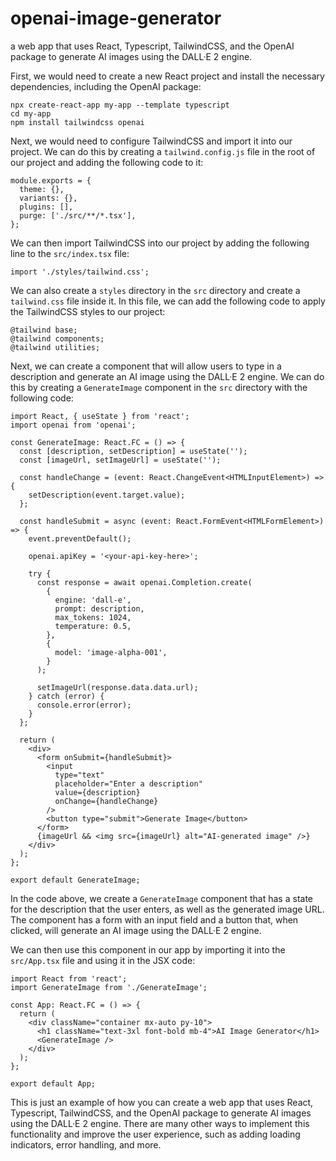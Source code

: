 # openai-image-generator
a web app that uses React, Typescript, TailwindCSS, and the OpenAI package to generate AI images using the DALL·E 2 engine.

First, we would need to create a new React project and install the necessary dependencies, including the OpenAI package:
```
npx create-react-app my-app --template typescript
cd my-app
npm install tailwindcss openai
```

Next, we would need to configure TailwindCSS and import it into our project. We can do this by creating a `tailwind.config.js` file in the root of our project and adding the following code to it:
```
module.exports = {
  theme: {},
  variants: {},
  plugins: [],
  purge: ['./src/**/*.tsx'],
};
```

We can then import TailwindCSS into our project by adding the following line to the `src/index.tsx` file:
```
import './styles/tailwind.css';
```

We can also create a `styles` directory in the `src` directory and create a `tailwind.css` file inside it. In this file, we can add the following code to apply the TailwindCSS styles to our project:
```
@tailwind base;
@tailwind components;
@tailwind utilities;
```

Next, we can create a component that will allow users to type in a description and generate an AI image using the DALL·E 2 engine. We can do this by creating a `GenerateImage` component in the `src` directory with the following code:
```
import React, { useState } from 'react';
import openai from 'openai';

const GenerateImage: React.FC = () => {
  const [description, setDescription] = useState('');
  const [imageUrl, setImageUrl] = useState('');

  const handleChange = (event: React.ChangeEvent<HTMLInputElement>) => {
    setDescription(event.target.value);
  };

  const handleSubmit = async (event: React.FormEvent<HTMLFormElement>) => {
    event.preventDefault();

    openai.apiKey = '<your-api-key-here>';

    try {
      const response = await openai.Completion.create(
        {
          engine: 'dall-e',
          prompt: description,
          max_tokens: 1024,
          temperature: 0.5,
        },
        {
          model: 'image-alpha-001',
        }
      );

      setImageUrl(response.data.data.url);
    } catch (error) {
      console.error(error);
    }
  };

  return (
    <div>
      <form onSubmit={handleSubmit}>
        <input
          type="text"
          placeholder="Enter a description"
          value={description}
          onChange={handleChange}
        />
        <button type="submit">Generate Image</button>
      </form>
      {imageUrl && <img src={imageUrl} alt="AI-generated image" />}
    </div>
  );
};

export default GenerateImage;
```

In the code above, we create a `GenerateImage` component that has a state for the description that the user enters, as well as the generated image URL. The component has a form with an input field and a button that, when clicked, will generate an AI image using the DALL·E 2 engine.

We can then use this component in our app by importing it into the `src/App.tsx` file and using it in the JSX code:
```
import React from 'react';
import GenerateImage from './GenerateImage';

const App: React.FC = () => {
  return (
    <div className="container mx-auto py-10">
      <h1 className="text-3xl font-bold mb-4">AI Image Generator</h1>
      <GenerateImage />
    </div>
  );
};

export default App;
```

This is just an example of how you can create a web app that uses React, Typescript, TailwindCSS, and the OpenAI package to generate AI images using the DALL·E 2 engine. There are many other ways to implement this functionality and improve the user experience, such as adding loading indicators, error handling, and more.
